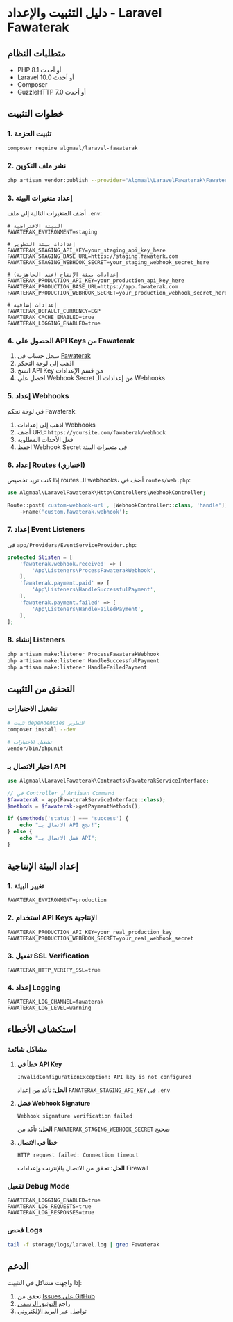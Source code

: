 # دليل التثبيت والإعداد - Laravel Fawaterak

## متطلبات النظام

- PHP 8.1 أو أحدث
- Laravel 10.0 أو أحدث
- Composer
- GuzzleHTTP 7.0 أو أحدث

## خطوات التثبيت

### 1. تثبيت الحزمة

```bash
composer require algmaal/laravel-fawaterak
```

### 2. نشر ملف التكوين

```bash
php artisan vendor:publish --provider="Algmaal\LaravelFawaterak\FawaterakServiceProvider" --tag="fawaterak-config"
```

### 3. إعداد متغيرات البيئة

أضف المتغيرات التالية إلى ملف `.env`:

```env
# البيئة الافتراضية
FAWATERAK_ENVIRONMENT=staging

# إعدادات بيئة التطوير
FAWATERAK_STAGING_API_KEY=your_staging_api_key_here
FAWATERAK_STAGING_BASE_URL=https://staging.fawaterk.com
FAWATERAK_STAGING_WEBHOOK_SECRET=your_staging_webhook_secret_here

# إعدادات بيئة الإنتاج (عند الجاهزية)
FAWATERAK_PRODUCTION_API_KEY=your_production_api_key_here
FAWATERAK_PRODUCTION_BASE_URL=https://app.fawaterak.com
FAWATERAK_PRODUCTION_WEBHOOK_SECRET=your_production_webhook_secret_here

# إعدادات إضافية
FAWATERAK_DEFAULT_CURRENCY=EGP
FAWATERAK_CACHE_ENABLED=true
FAWATERAK_LOGGING_ENABLED=true
```

### 4. الحصول على API Keys من Fawaterak

1. سجل حساب في [Fawaterak](https://fawaterak.com)
2. اذهب إلى لوحة التحكم
3. انسخ API Key من قسم الإعدادات
4. احصل على Webhook Secret من إعدادات الـ Webhooks

### 5. إعداد Webhooks

في لوحة تحكم Fawaterak:

1. اذهب إلى إعدادات Webhooks
2. أضف URL: `https://yoursite.com/fawaterak/webhook`
3. فعل الأحداث المطلوبة
4. احفظ Webhook Secret في متغيرات البيئة

### 6. إعداد Routes (اختياري)

إذا كنت تريد تخصيص routes الـ webhooks، أضف في `routes/web.php`:

```php
use Algmaal\LaravelFawaterak\Http\Controllers\WebhookController;

Route::post('custom-webhook-url', [WebhookController::class, 'handle'])
    ->name('custom.fawaterak.webhook');
```

### 7. إعداد Event Listeners

في `app/Providers/EventServiceProvider.php`:

```php
protected $listen = [
    'fawaterak.webhook.received' => [
        'App\Listeners\ProcessFawaterakWebhook',
    ],
    'fawaterak.payment.paid' => [
        'App\Listeners\HandleSuccessfulPayment',
    ],
    'fawaterak.payment.failed' => [
        'App\Listeners\HandleFailedPayment',
    ],
];
```

### 8. إنشاء Listeners

```bash
php artisan make:listener ProcessFawaterakWebhook
php artisan make:listener HandleSuccessfulPayment
php artisan make:listener HandleFailedPayment
```

## التحقق من التثبيت

### تشغيل الاختبارات

```bash
# تثبيت dependencies للتطوير
composer install --dev

# تشغيل الاختبارات
vendor/bin/phpunit
```

### اختبار الاتصال بـ API

```php
use Algmaal\LaravelFawaterak\Contracts\FawaterakServiceInterface;

// في Controller أو Artisan Command
$fawaterak = app(FawaterakServiceInterface::class);
$methods = $fawaterak->getPaymentMethods();

if ($methods['status'] === 'success') {
    echo "الاتصال بـ API نجح!";
} else {
    echo "فشل الاتصال بـ API";
}
```

## إعداد البيئة الإنتاجية

### 1. تغيير البيئة

```env
FAWATERAK_ENVIRONMENT=production
```

### 2. استخدام API Keys الإنتاجية

```env
FAWATERAK_PRODUCTION_API_KEY=your_real_production_key
FAWATERAK_PRODUCTION_WEBHOOK_SECRET=your_real_webhook_secret
```

### 3. تفعيل SSL Verification

```env
FAWATERAK_HTTP_VERIFY_SSL=true
```

### 4. إعداد Logging

```env
FAWATERAK_LOG_CHANNEL=fawaterak
FAWATERAK_LOG_LEVEL=warning
```

## استكشاف الأخطاء

### مشاكل شائعة

1. **خطأ في API Key**

   ```
   InvalidConfigurationException: API key is not configured
   ```

   **الحل**: تأكد من إعداد `FAWATERAK_STAGING_API_KEY` في `.env`

2. **فشل Webhook Signature**

   ```
   Webhook signature verification failed
   ```

   **الحل**: تأكد من `FAWATERAK_STAGING_WEBHOOK_SECRET` صحيح

3. **خطأ في الاتصال**
   ```
   HTTP request failed: Connection timeout
   ```
   **الحل**: تحقق من الاتصال بالإنترنت وإعدادات Firewall

### تفعيل Debug Mode

```env
FAWATERAK_LOGGING_ENABLED=true
FAWATERAK_LOG_REQUESTS=true
FAWATERAK_LOG_RESPONSES=true
```

### فحص Logs

```bash
tail -f storage/logs/laravel.log | grep Fawaterak
```

## الدعم

إذا واجهت مشاكل في التثبيت:

1. تحقق من [Issues على GitHub](https://github.com/algmaal/laravel-fawaterak/issues)
2. راجع [التوثيق الرسمي](README.md)
3. تواصل عبر [البريد الإلكتروني](mailto:mohamedalgamal@gmail.com)
